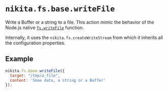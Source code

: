 
# `nikita.fs.base.writeFile`

Write a Buffer or a string to a file. This action mimic the behavior of the
Node.js native [`fs.writeFile`](https://nodejs.org/api/fs.html#fs_fs_writefile_file_data_options_callback)
function.

Internally, it uses the `nikita.fs.createWriteStream` from which it inherits all
the configuration properties.

## Example

```js
nikita.fs.base.writeFile({
  target: "/tmp/a_file",
  content: 'Some data, a string or a Buffer'
});
```
